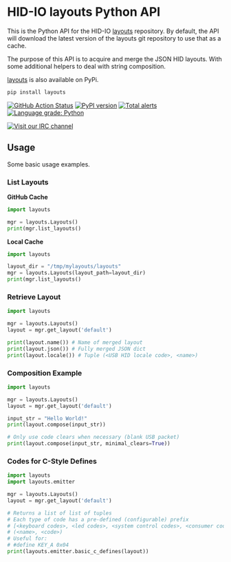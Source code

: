 # HID-IO layouts Python API

This is the Python API for the HID-IO [layouts](https://github.com/hid-io/layouts) repository.
By default, the API will download the latest version of the layouts git repository to use that as a cache.

The purpose of this API is to acquire and merge the JSON HID layouts.
With some additional helpers to deal with string composition.

[layouts](https://pypi.org/project/layouts/) is also available on PyPi.
```bash
pip install layouts
```

[![GitHub Action Status](https://github.com/hid-io/layouts-python/workflows/Python%20package/badge.svg)](https://github.com/hid-io/layouts-python/actions)
[![PyPI version](https://badge.fury.io/py/layouts.svg)](https://badge.fury.io/py/layouts)
[![Total alerts](https://img.shields.io/lgtm/alerts/g/hid-io/layouts-python.svg?logo=lgtm&logoWidth=18)](https://lgtm.com/projects/g/hid-io/layouts-python/alerts/)
[![Language grade: Python](https://img.shields.io/lgtm/grade/python/g/hid-io/layouts-python.svg?logo=lgtm&logoWidth=18)](https://lgtm.com/projects/g/hid-io/layouts-python/context:python)

[![Visit our IRC channel](https://kiwiirc.com/buttons/irc.freenode.net/hid-io.png)](https://kiwiirc.com/client/irc.freenode.net/#hid-io)


## Usage

Some basic usage examples.


### List Layouts

**GitHub Cache**

```python
import layouts

mgr = layouts.Layouts()
print(mgr.list_layouts()
```

**Local Cache**

```python
import layouts

layout_dir = "/tmp/mylayouts/layouts"
mgr = layouts.Layouts(layout_path=layout_dir)
print(mgr.list_layouts()
```


### Retrieve Layout

```python
import layouts

mgr = layouts.Layouts()
layout = mgr.get_layout('default')

print(layout.name()) # Name of merged layout
print(layout.json()) # Fully merged JSON dict
print(layout.locale()) # Tuple (<USB HID locale code>, <name>)
```


### Composition Example

```python
import layouts

mgr = layouts.Layouts()
layout = mgr.get_layout('default')

input_str = "Hello World!"
print(layout.compose(input_str))

# Only use code clears when necessary (blank USB packet)
print(layout.compose(input_str, minimal_clears=True))
```


### Codes for C-Style Defines

```python
import layouts
import layouts.emitter

mgr = layouts.Layouts()
layout = mgr.get_layout('default')

# Returns a list of list of tuples
# Each type of code has a pre-defined (configurable) prefix
# [<keyboard codes>, <led codes>, <system control codes>, <consumer codes>]
# (<name>, <code>)
# Useful for:
# #define KEY_A 0x04
print(layouts.emitter.basic_c_defines(layout))
```

